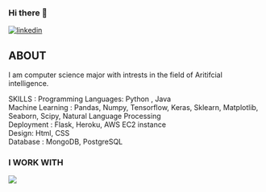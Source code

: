 ### Hi there 👋

<!--
**abhi-11nav/abhi-11nav** is a ✨ _special_ ✨ repository because its `README.md` (this file) appears on your GitHub profile.
-->

<div class="badge-base LI-profile-badge" data-locale="en_US" data-size="medium" data-theme="dark" data-type="VERTICAL" data-vanity="abhinav-mandli" data-version="v1"><a class="badge-base__link LI-simple-link" href="https://ca.linkedin.com/in/abhinav-mandli?trk=profile-badge"><img src="https://img.shields.io/badge/LinkedIn-0077B5?style=for-the-badge&logo=linkedin&logoColor=white" alt="linkedin"></a></div>
                   
## ABOUT 
I am computer science major with intrests in the field of Aritifcial intelligence.

SKILLS :
Programming Languages: Python , Java <br>
Machine Learning : Pandas, Numpy, Tensorflow, Keras, Sklearn, Matplotlib, Seaborn, Scipy, Natural Language Processing <br>
Deployment : Flask, Heroku, AWS EC2 instance <br>
Design: Html, CSS <br>
Database : MongoDB, PostgreSQL <br>



### I WORK WITH 
<img src="https://img.shields.io/badge/TensorFlow-FF6F00?style=for-the-badge&logo=tensorflow&logoColor=white">
